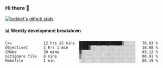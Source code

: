### Hi there 👋
[![bokket's github stats](https://github-readme-stats.vercel.app/api?username=bokket&show_icons=true&count_private=true)](https://github.com/anuraghazra/github-readme-stats)

#### :bar_chart: Weekly development breakdown
<!--START_SECTION:waka-->
```text
C++              12 hrs 26 mins  ███████████████████▒░░░░░   76.93 % 
ObjectiveC       3 hrs 1 min     ████▓░░░░░░░░░░░░░░░░░░░░   18.68 % 
CMake            30 mins         ▓░░░░░░░░░░░░░░░░░░░░░░░░   03.12 % 
GitIgnore file   8 mins          ▒░░░░░░░░░░░░░░░░░░░░░░░░   00.91 % 
Makefile         1 min           ░░░░░░░░░░░░░░░░░░░░░░░░░   00.19 % 
```
<!--END_SECTION:waka-->
